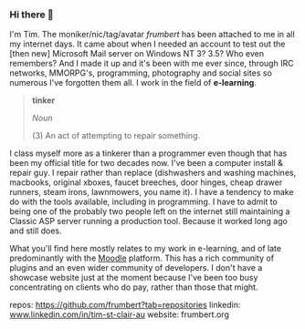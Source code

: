 ### Hi there 👋

I'm Tim. The moniker/nic/tag/avatar _frumbert_ has been attached to me in all my internet days. It came about when I needed an account to test out the [then new] Microsoft Mail server on Windows NT 3? 3.5? Who even remembers? And I made it up and it's been with me ever since, through IRC networks, MMORPG's, programming, photography and social sites so numerous I've forgotten them all. I work in the field of **e-learning**.

> **tinker**
>
> _Noun_
>
> (3) An act of attempting to repair something.

I class myself more as a tinkerer than a programmer even though that has been my official title for two decades now. I've been a computer install & repair guy. I repair rather than replace (dishwashers and washing machines, macbooks, original xboxes, faucet breeches, door hinges, cheap drawer runners, steam irons, lawnmowers, you name it). I have a tendency to make do with the tools available, including in programming. I have to admit to being one of the probably two people left on the internet still maintaining a Classic ASP server running a production tool. Because it worked long ago and still does.

What you'll find here mostly relates to my work in e-learning, and of late predominantly with the [Moodle](https://mooodle.org) platform. This has a rich community of plugins and an even wider community of developers. I don't have a showcase website just at the moment because I've been too busy concentrating on clients who do pay, rather than those that might.

repos: https://github.com/frumbert?tab=repositories
linkedin: www.linkedin.com/in/tim-st-clair-au
website: frumbert.org

<!--
**frumbert/frumbert** is a ✨ _special_ ✨ repository because its `README.md` (this file) appears on your GitHub profile.

Here are some ideas to get you started:

- 🔭 I’m currently working on ...
- 🌱 I’m currently learning ...
- 👯 I’m looking to collaborate on ...
- 🤔 I’m looking for help with ...
- 💬 Ask me about ...
- 📫 How to reach me: ...
- 😄 Pronouns: ...
- ⚡ Fun fact: ...
-->
